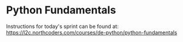 # Python Fundamentals 
Instructions for today's sprint can be found at: https://l2c.northcoders.com/courses/de-python/python-fundamentals 

